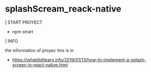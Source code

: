 # splashScream_reack-native
| START PROYECT
* npm strart

| INFO

 the information of proyec this is in 
 * https://whatdidilearn.info/2019/01/13/how-to-implement-a-splash-screen-in-react-native.html
